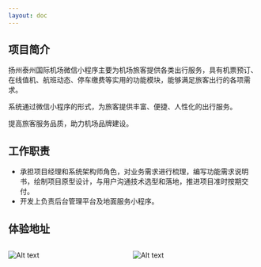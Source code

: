 ```yaml
---
layout: doc
---
```


## 项目简介 ##

扬州泰州国际机场微信小程序主要为机场旅客提供各类出行服务，具有机票预订、在线值机、航班动态、停车缴费等实用的功能模块，能够满足旅客出行的各项需求。

系统通过微信小程序的形式，为旅客提供丰富、便捷、人性化的出行服务。

提高旅客服务品质，助力机场品牌建设。

## 工作职责 ##

- 承担项目经理和系统架构师角色，对业务需求进行梳理，编写功能需求说明书，绘制项目原型设计，与用户沟通技术选型和落地，推进项目准时按期交付。
- 开发上负责后台管理平台及地面服务小程序。

## 体验地址 ##

<div style="display: flex;gap: 5%;">
<div style="width: 45%;">

![Alt text](/images/cmono-%E9%98%B3%E5%85%89%E6%9C%8D%E5%8A%A1%E5%9C%B0%E9%9D%A2%E6%9C%8D%E5%8A%A1%E5%AE%A3%E4%BC%A0%E5%9B%BE1.png)

</div>
<div style="width: 45%;">

![Alt text](/images/cmono-%E9%98%B3%E5%85%89%E6%9C%8D%E5%8A%A1%E6%97%85%E5%AE%A2%E5%87%BA%E8%A1%8C%E5%AE%A3%E4%BC%A0%E5%9B%BE1.png)

</div>
</div>
